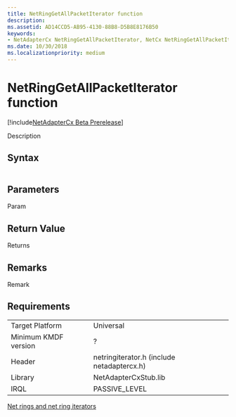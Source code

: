 ```yaml
---
title: NetRingGetAllPacketIterator function
description: 
ms.assetid: AD14CCD5-AB95-4130-88B8-D5B8E8176B50
keywords:
- NetAdapterCx NetRingGetAllPacketIterator, NetCx NetRingGetAllPacketIterator
ms.date: 10/30/2018
ms.localizationpriority: medium
---
```


# NetRingGetAllPacketIterator function

[!include[NetAdapterCx Beta Prerelease](../netcx-beta-prerelease.md)]

Description

## Syntax

```cpp

```

## Parameters

Param

## Return Value

Returns 

## Remarks

Remark

## Requirements

|  |  |
| --- | --- |
| Target Platform | Universal |
| Minimum KMDF version | ? |
| Header | netringiterator.h (include netadaptercx.h) |
| Library | NetAdapterCxStub.lib |
| IRQL | PASSIVE_LEVEL |

[Net rings and net ring iterators](net-rings-and-net-ring-iterators.md)